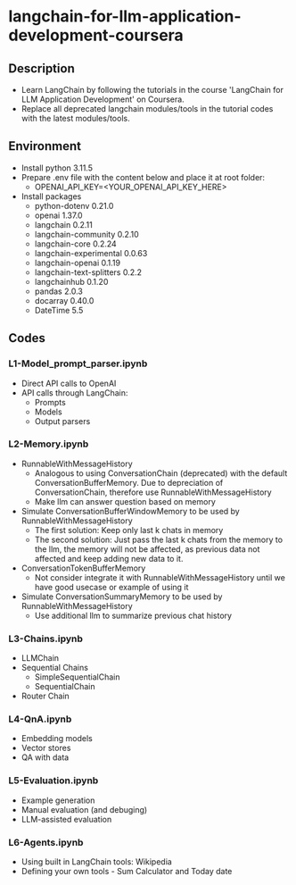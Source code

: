 # langchain-for-llm-application-development-coursera

## Description
  * Learn LangChain by following the tutorials in the course 'LangChain for LLM Application Development' on Coursera.
  * Replace all deprecated langchain modules/tools in the tutorial codes with the latest modules/tools.

## Environment
  * Install python 3.11.5
  * Prepare .env file with the content below and place it at root folder:
    * OPENAI_API_KEY=<YOUR_OPENAI_API_KEY_HERE>
  * Install packages
    * python-dotenv 0.21.0
    * openai 1.37.0
    * langchain 0.2.11
    * langchain-community 0.2.10
    * langchain-core 0.2.24
    * langchain-experimental 0.0.63
    * langchain-openai 0.1.19
    * langchain-text-splitters 0.2.2
    * langchainhub 0.1.20
    * pandas 2.0.3
    * docarray 0.40.0
    * DateTime 5.5

## Codes
### L1-Model_prompt_parser.ipynb
 * Direct API calls to OpenAI
 * API calls through LangChain:
   * Prompts
   * Models
   * Output parsers

### L2-Memory.ipynb
  * RunnableWithMessageHistory
    * Analogous to using ConversationChain (deprecated) with the default ConversationBufferMemory. Due to depreciation of ConversationChain, therefore use RunnableWithMessageHistory
    * Make llm can answer question based on memory
  * Simulate ConversationBufferWindowMemory to be used by RunnableWithMessageHistory
    * The first solution: Keep only last k chats in memory
    * The second solution: Just pass the last k chats from the memory to the llm, the memory will not be affected, as previous data not affected and keep adding new data to it.
  * ConversationTokenBufferMemory
    * Not consider integrate it with RunnableWithMessageHistory until we have good usecase or example of using it
  * Simulate ConversationSummaryMemory to be used by RunnableWithMessageHistory
    * Use additional llm to summarize previous chat history

### L3-Chains.ipynb
  * LLMChain
  * Sequential Chains
    * SimpleSequentialChain
    * SequentialChain
  * Router Chain

### L4-QnA.ipynb
  * Embedding models
  * Vector stores
  * QA with data

### L5-Evaluation.ipynb
  * Example generation
  * Manual evaluation (and debuging)
  * LLM-assisted evaluation

### L6-Agents.ipynb
  * Using built in LangChain tools: Wikipedia
  * Defining your own tools - Sum Calculator and Today date
